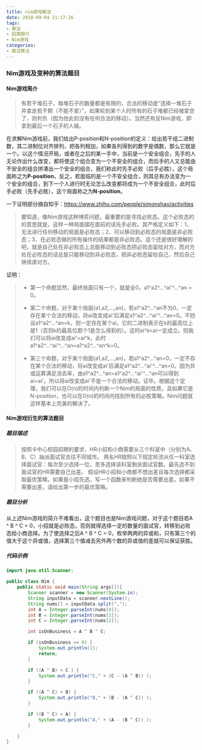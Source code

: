 ```yaml
---
title: nim游戏解法
date: 2018-09-04 21:17:26
tags: 
- 算法
- 招商银行
- Nim游戏
categories:
- 面试算法
---
```

### Nim游戏及变种的算法题目
#### Nim游戏简介

> 有若干堆石子，每堆石子的数量都是有限的，合法的移动是“选择一堆石子并拿走若干颗（不能不拿）”，如果轮到某个人时所有的石子堆都已经被拿空了，则判负（因为他此刻没有任何合法的移动）。当然还有反Nim游戏，即拿到最后一个石子的人输。

在求解Nim游戏前，我们给出P-position和N-position的定义：给出若干组二进制数，其二进制位对齐排列，把各列相加，如果各列得到的数字是偶数，那么它就是一个。以这个情况开局，或者在之后的某一手中，当前是一个安全组合，先手的人无论作出什么改变，都将使这个组合变为一个不安全的组合，而后手的人又总能由不安全的组合拼凑出一个安全的组合，我们称此时先手必败（后手必胜），这个局面称之为**P-position**，反之，若面临的是一个不安全组合，则其总有办法变为一个安全的组合，到下一个人进行时无论怎么改变都将成为一个不安全组合，此时后手必败（先手必胜），这个局面称之为**N-position**。

一下证明部分摘自知乎：https://www.zhihu.com/people/simonshao/activities

> 要知道，像Nim游戏这种博弈问题，最重要的是寻找必败态。这个必败态的的意思就是，这样一种局面摆在面前的话先手必败。其严格定义如下：1、无法进行任何移动的局面是必败态；2、可以移动到必败态的局面是非必败态；3、在必败态做的所有操作的结果都是非必败态。这个还是很好理解的吧，就是自己处在非必败态上总能移动到必败态把必败态留给对方，而对方处在必败态的话总是只能移动到非必败态，把非必败态留给自己，然后自己继续虐对方。

证明：

> + 第一个命题显然，最终局面只有一个，就是全0，a1^a2^...^ai'^...^an = 0。
>
> + 第二个命题，对于某个局面(a1,a2,...,an)，若a1^a2^...^an不为0，一定存在某个合法的移动，将ai改变成ai'后满足a1^a2^...^ai'^...^an=0。不妨设a1^a2^...^an=k，则一定存在某个ai，它的二进制表示在k的最高位上是1（否则k的最高位那个1是怎么得到的）。这时ai^k&lt;ai一定成立。则我们可以将ai改变成ai'=ai^k，此时a1^a2^...^ai'^...^an=a1^a2^...^an^k=0。
>
> + 第三个命题，对于某个局面(a1,a2,...,an)，若a1^a2^...^an=0，一定不存在某个合法的移动，将ai改变成ai'后满足a1^a2^...^ai'^...^an=0。因为异或运算满足消去率，由a1^a2^...^an=a1^a2^...^ai'^...^an可以得到ai=ai'。所以将ai改变成ai'不是一个合法的移动。证毕。根据这个定理，我们可以在O(n)的时间内判断一个Nim的局面的性质，且如果它是N-position，也可以在O(n)的时间内找到所有的必胜策略。Nim问题就这样基本上完美的解决了。

#### Nim游戏衍生的算法题目

##### 题目描述

> 按照卡中心校园招聘的要求，HR小招和小商需要从三个科室中（分别为A、B、C）抽派面试官去往不同城市。
> 两名HR按照以下规定轮流从任一科室选择面试官：每次至少选择一位，至多选择该科室剩余面试官数。最先选不到面试官的HR需要自己出差。
> 假设HR小招和小商都不想出差且每次选择都采取最优策略，如果是小招先选，写一个函数来判断她是否需要出差。如果不需要出差，请给出第一步的最优策略。

##### 题目分析

从上述Nim游戏的简介不难看出，这个题目也是Nim游戏问题，对于这个题目若A ^ B ^ C = 0，小招就是必败态，否则就得选择一定的数量的面试官，转移到必败态给小商选择。为了使选择之后A ^ B ^ C = 0，枚举两两的异或和，只有第三个的值大于这个异或值，选择第三个值减去另外两个数的异或值的差就可以保证获胜。

##### 代码示例

```java
import java.util.Scanner;

public class Nim {
    public static void main(String args[]){
        Scanner scanner = new Scanner(System.in);
        String inputData = scanner.nextLine();
        String nums[] = inputData.split(",");
        int A = Integer.parseInt(nums[0]);
        int B = Integer.parseInt(nums[1]);
        int C = Integer.parseInt(nums[2]);

        int isOnBusiness = A ^ B ^ C;

        if (isOnBusiness == 0) {
            System.out.println(1);
            return;
        }

        if ((A ^ B) < C ) {
            System.out.println("C," + (C - (A ^ B)) );
        }

        if ((A ^ C) < B) {
            System.out.println("B," + (B - (A ^ C)) );
        }

        if ((B ^ C) < A) {
            System.out.println("A," + (A - (B ^ C)) );
        }

    }
}

```






